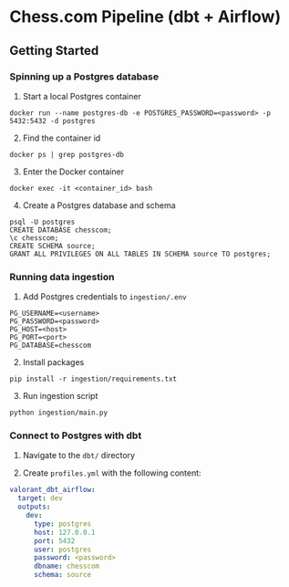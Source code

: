 # Chess.com Pipeline (dbt + Airflow)

## Getting Started

### Spinning up a Postgres database

1. Start a local Postgres container

```shell
docker run --name postgres-db -e POSTGRES_PASSWORD=<password> -p 5432:5432 -d postgres
```

2. Find the container id

```shell
docker ps | grep postgres-db
```

3. Enter the Docker container

```shell
docker exec -it <container_id> bash
```

4. Create a Postgres database and schema

```shell
psql -U postgres
CREATE DATABASE chesscom;
\c chesscom;
CREATE SCHEMA source;
GRANT ALL PRIVILEGES ON ALL TABLES IN SCHEMA source TO postgres;
```

### Running data ingestion

1. Add Postgres credentials to `ingestion/.env`

```env
PG_USERNAME=<username>
PG_PASSWORD=<password>
PG_HOST=<host>
PG_PORT=<port>
PG_DATABASE=chesscom
```

2. Install packages

```shell
pip install -r ingestion/requirements.txt
```

3. Run ingestion script

```shell
python ingestion/main.py
```

### Connect to Postgres with dbt

1. Navigate to the `dbt/` directory

2. Create `profiles.yml` with the following content:

```yml
valorant_dbt_airflow:
  target: dev
  outputs:
    dev:
      type: postgres
      host: 127.0.0.1
      port: 5432
      user: postgres
      password: <password>
      dbname: chesscom
      schema: source
```
